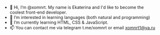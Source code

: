 - 👋 Hi, I’m @xomnrt. My name is Ekaterina and I'd like to become the coolest front-end developer. 
- 👀 I’m interested in learning languages (both natural and programming)
- 🌱 I’m currently learning HTML, CSS & JavaScript.
- 📫 You can contact me via telegram t.me/xomnrt or email xomnrt1@ya.ru

<!---
xomnrt/xomnrt is a ✨ special ✨ repository because its `README.md` (this file) appears on your GitHub profile.
You can click the Preview link to take a look at your changes.
--->
